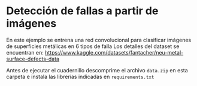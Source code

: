 # Detección de fallas a partir de imágenes

En este ejemplo se entrena una red convolucional para clasificar imágenes de superficies metálicas en 6 tipos de falla
Los detalles del dataset se encuentran en: https://www.kaggle.com/datasets/fantacher/neu-metal-surface-defects-data

Antes de ejecutar el cuadernillo descomprime el archivo `data.zip` en esta carpeta e instala las librerías indicadas en `requirements.txt`
